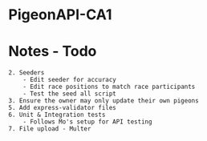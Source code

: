 # PigeonAPI-CA1

# Notes - Todo
    2. Seeders
        - Edit seeder for accuracy
        - Edit race positions to match race participants
        - Test the seed all script
    3. Ensure the owner may only update their own pigeons
    5. Add express-validator files
    6. Unit & Integration tests
        - Follows Mo's setup for API testing
    7. File upload - Multer